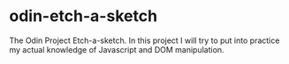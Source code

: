 # odin-etch-a-sketch
The Odin Project Etch-a-sketch. In this project I will try to put into practice
my actual knowledge of Javascript and DOM manipulation. 
